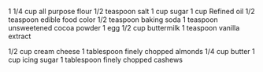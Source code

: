 1 1/4 cup all purpose flour
1/2 teaspoon salt
1 cup sugar
1 cup Refined oil
1/2 teaspoon edible food color
1/2 teaspoon baking soda
1 teaspoon unsweetened cocoa powder
1 egg
1/2 cup buttermilk
1 teaspoon vanilla extract

1/2 cup cream cheese
1 tablespoon finely chopped almonds
1/4 cup butter
1 cup icing sugar
1 tablespoon finely chopped cashews